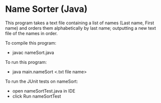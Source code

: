 # Name Sorter (Java)
 
This program takes a text file containing a list of names (Last name, First name)
and orders them alphabetically by last name; outputting a new text file of the
names in order.

To compile this program:
- javac nameSort.java

To run this program:
- java main.nameSort <.txt file name>

To run the JUnit tests on nameSort:
- open nameSortTest.java in IDE
- click Run nameSortTest
